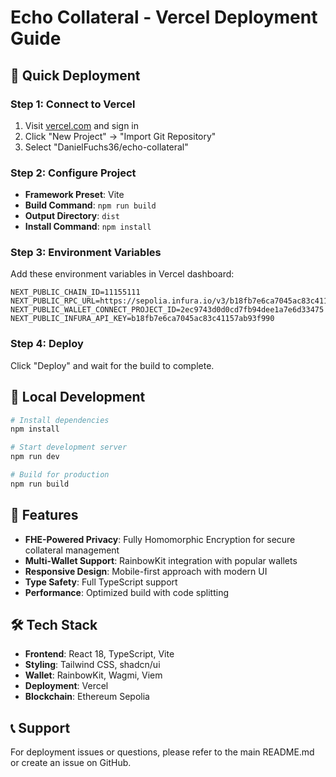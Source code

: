 # Echo Collateral - Vercel Deployment Guide

## 🚀 Quick Deployment

### Step 1: Connect to Vercel
1. Visit [vercel.com](https://vercel.com) and sign in
2. Click "New Project" → "Import Git Repository"
3. Select "DanielFuchs36/echo-collateral"

### Step 2: Configure Project
- **Framework Preset**: Vite
- **Build Command**: `npm run build`
- **Output Directory**: `dist`
- **Install Command**: `npm install`

### Step 3: Environment Variables
Add these environment variables in Vercel dashboard:

```env
NEXT_PUBLIC_CHAIN_ID=11155111
NEXT_PUBLIC_RPC_URL=https://sepolia.infura.io/v3/b18fb7e6ca7045ac83c41157ab93f990
NEXT_PUBLIC_WALLET_CONNECT_PROJECT_ID=2ec9743d0d0cd7fb94dee1a7e6d33475
NEXT_PUBLIC_INFURA_API_KEY=b18fb7e6ca7045ac83c41157ab93f990
```

### Step 4: Deploy
Click "Deploy" and wait for the build to complete.

## 🔧 Local Development

```bash
# Install dependencies
npm install

# Start development server
npm run dev

# Build for production
npm run build
```

## 📱 Features

- **FHE-Powered Privacy**: Fully Homomorphic Encryption for secure collateral management
- **Multi-Wallet Support**: RainbowKit integration with popular wallets
- **Responsive Design**: Mobile-first approach with modern UI
- **Type Safety**: Full TypeScript support
- **Performance**: Optimized build with code splitting

## 🛠️ Tech Stack

- **Frontend**: React 18, TypeScript, Vite
- **Styling**: Tailwind CSS, shadcn/ui
- **Wallet**: RainbowKit, Wagmi, Viem
- **Deployment**: Vercel
- **Blockchain**: Ethereum Sepolia

## 📞 Support

For deployment issues or questions, please refer to the main README.md or create an issue on GitHub.
